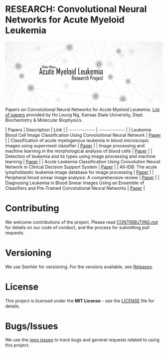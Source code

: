 # RESEARCH: Convolutional Neural Networks for Acute Myeloid Leukemia
![RESEARCH: Convolutional Neural Networks for Acute Myeloid Leukemia](../Media/Images/Banner-Social.jpg)

Papers on Convolutional Neural Networks for Acute Myeloid Leukemia. [List of papers](https://github.com/AMLResearchProject/AML-Classifiers/blob/master/Papers/CNN-AML-Papers.md "List of papers") provided by Ho Leung Ng, Kansas State University, Dept. Biochemistry & Molecular Biophysics.

| Papers  | Description | Link | 
| ------------- | ------------- |
|  Leukemia Blood Cell Image Classification Using Convolutional Neural Network |  [Paper](https://www.zotero.org/groups/2241402/acute_myeloid_leukemia/items/itemKey/9PAG39NJ "Paper") |
|  Classification of acute myelogenous leukemia in blood microscopic images using supervised classifier |  [Paper](https://www.zotero.org/groups/2241402/acute_myeloid_leukemia/items/itemKey/9XX3M296 "Paper") |
|  Image processing and machine learning in the morphological analysis of blood cells |  [Paper](https://www.zotero.org/groups/2241402/acute_myeloid_leukemia/items/itemKey/D9GAQJBC "Paper") |
|  Detection of leukemia and its types using image processing and machine learning |  [Paper](https://www.zotero.org/groups/2241402/acute_myeloid_leukemia/items/itemKey/KPE7L22C "Paper") |
|  Acute Leukemia Classification Using Convolution Neural Network in Clinical Decision Support System |  [Paper](https://www.zotero.org/groups/2241402/acute_myeloid_leukemia/items/itemKey/LRXMVLNR "Paper") |
|  All-IDB: The acute lymphoblastic leukemia image database for image processing |  [Paper](https://www.zotero.org/groups/2241402/acute_myeloid_leukemia/items/itemKey/3IKQRUG2 "Paper") |
|  Peripheral blood smear image analysis: A comprehensive review |  [Paper](https://www.zotero.org/groups/2241402/acute_myeloid_leukemia/items/itemKey/PIXSIA2K "Paper") |
|  Diagnosing Leukemia in Blood Smear Images Using an Ensemble of Classifiers and Pre-Trained Convolutional Neural Networks |  [Paper](https://www.zotero.org/groups/2241402/acute_myeloid_leukemia/items/itemKey/35IIRLBU "Paper") |

# Contributing
We welcome contributions of the project. Please read [CONTRIBUTING.md](https://github.com/AMLResearchProject/AML-Project-Research/blob/master/CONTRIBUTING.md "CONTRIBUTING.md") for details on our code of conduct, and the process for submitting pull requests.

# Versioning
We use SemVer for versioning. For the versions available, see [Releases](https://github.com/AMLResearchProject/AML-Project-Research/releases "Releases").

# License
This project is licensed under the **MIT License** - see the [LICENSE](https://github.com/AMLResearchProject/AML-Project-Research/blob/master/LICENSE "LICENSE") file for details.

# Bugs/Issues
We use the [repo issues](https://github.com/AMLResearchProject/AML-Project-Research/issues "repo issues") to track bugs and general requests related to using this project. 
